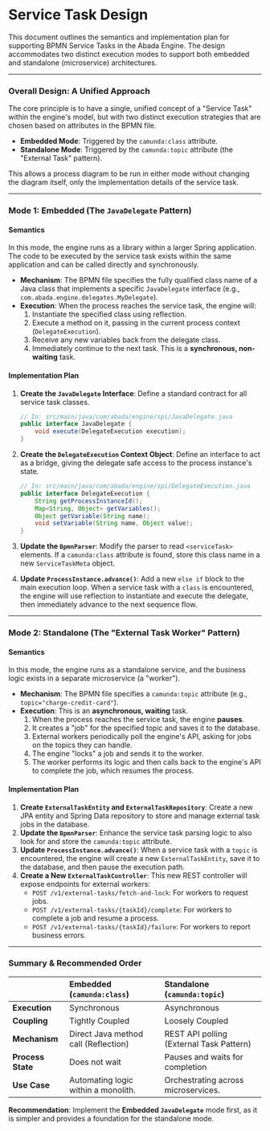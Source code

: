 # Service Task Design

This document outlines the semantics and implementation plan for supporting BPMN Service Tasks in the Abada Engine. The design accommodates two distinct execution modes to support both embedded and standalone (microservice) architectures.

---

### Overall Design: A Unified Approach

The core principle is to have a single, unified concept of a "Service Task" within the engine's model, but with two distinct execution strategies that are chosen based on attributes in the BPMN file.

*   **Embedded Mode**: Triggered by the `camunda:class` attribute.
*   **Standalone Mode**: Triggered by the `camunda:topic` attribute (the "External Task" pattern).

This allows a process diagram to be run in either mode without changing the diagram itself, only the implementation details of the service task.

---

### Mode 1: Embedded (The `JavaDelegate` Pattern)

#### Semantics

In this mode, the engine runs as a library within a larger Spring application. The code to be executed by the service task exists within the same application and can be called directly and synchronously.

*   **Mechanism**: The BPMN file specifies the fully qualified class name of a Java class that implements a specific `JavaDelegate` interface (e.g., `com.abada.engine.delegates.MyDelegate`).
*   **Execution**: When the process reaches the service task, the engine will:
    1.  Instantiate the specified class using reflection.
    2.  Execute a method on it, passing in the current process context (`DelegateExecution`).
    3.  Receive any new variables back from the delegate class.
    4.  Immediately continue to the next task. This is a **synchronous, non-waiting** task.

#### Implementation Plan

1.  **Create the `JavaDelegate` Interface**: Define a standard contract for all service task classes.

    ```java
    // In: src/main/java/com/abada/engine/spi/JavaDelegate.java
    public interface JavaDelegate {
        void execute(DelegateExecution execution);
    }
    ```

2.  **Create the `DelegateExecution` Context Object**: Define an interface to act as a bridge, giving the delegate safe access to the process instance's state.

    ```java
    // In: src/main/java/com/abada/engine/spi/DelegateExecution.java
    public interface DelegateExecution {
        String getProcessInstanceId();
        Map<String, Object> getVariables();
        Object getVariable(String name);
        void setVariable(String name, Object value);
    }
    ```

3.  **Update the `BpmnParser`**: Modify the parser to read `<serviceTask>` elements. If a `camunda:class` attribute is found, store this class name in a new `ServiceTaskMeta` object.

4.  **Update `ProcessInstance.advance()`**: Add a new `else if` block to the main execution loop. When a service task with a `class` is encountered, the engine will use reflection to instantiate and execute the delegate, then immediately advance to the next sequence flow.

---

### Mode 2: Standalone (The "External Task Worker" Pattern)

#### Semantics

In this mode, the engine runs as a standalone service, and the business logic exists in a separate microservice (a "worker").

*   **Mechanism**: The BPMN file specifies a `camunda:topic` attribute (e.g., `topic="charge-credit-card"`).
*   **Execution**: This is an **asynchronous, waiting** task.
    1.  When the process reaches the service task, the engine **pauses**.
    2.  It creates a "job" for the specified topic and saves it to the database.
    3.  External workers periodically poll the engine's API, asking for jobs on the topics they can handle.
    4.  The engine "locks" a job and sends it to the worker.
    5.  The worker performs its logic and then calls back to the engine's API to complete the job, which resumes the process.

#### Implementation Plan

1.  **Create `ExternalTaskEntity` and `ExternalTaskRepository`**: Create a new JPA entity and Spring Data repository to store and manage external task jobs in the database.
2.  **Update the `BpmnParser`**: Enhance the service task parsing logic to also look for and store the `camunda:topic` attribute.
3.  **Update `ProcessInstance.advance()`**: When a service task with a `topic` is encountered, the engine will create a new `ExternalTaskEntity`, save it to the database, and then pause the execution path.
4.  **Create a New `ExternalTaskController`**: This new REST controller will expose endpoints for external workers:
    *   `POST /v1/external-tasks/fetch-and-lock`: For workers to request jobs.
    *   `POST /v1/external-tasks/{taskId}/complete`: For workers to complete a job and resume a process.
    *   `POST /v1/external-tasks/{taskId}/failure`: For workers to report business errors.

---

### Summary & Recommended Order

| | **Embedded (`camunda:class`)** | **Standalone (`camunda:topic`)** |
| :--- | :--- | :--- |
| **Execution** | Synchronous | Asynchronous |
| **Coupling** | Tightly Coupled | Loosely Coupled |
| **Mechanism** | Direct Java method call (Reflection) | REST API polling (External Task Pattern) |
| **Process State** | Does not wait | Pauses and waits for completion |
| **Use Case** | Automating logic within a monolith. | Orchestrating across microservices. |

**Recommendation**: Implement the **Embedded `JavaDelegate`** mode first, as it is simpler and provides a foundation for the standalone mode.
